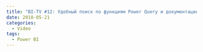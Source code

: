 ```yaml
---
title: "BI-TV #12: Удобный поиск по функциям Power Query и документации по ним"
date: 2018-05-21
categories:
  - Video
tags:
  - Power BI
---
```

